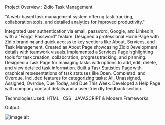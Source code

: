 Project Overview : Zidio Task Management

"A web-based task management system offering task tracking, collaboration tools, and detailed analytics for improved productivity."

Integrated user authentication via email, password, Google, and LinkedIn, with a "Forgot Password" feature.
Designed a professional Home Page with Zidio branding and quick access to key sections like About, Services, and Task Management.
Created an About Page showcasing Zidio Development details with teamwork visuals.
Implemented a Services Page highlighting tools for task creation, collaboration, progress tracking, and planning.
Designed a Task Page for managing tasks with options to add, edit, delete, and view detailed task information.
Built a Task Statistics Page with graphical representations of task statuses like Open, Completed, and Overdue.
Included features for categorizing tasks: All, Unassigned, Assigned, Overdue, Due Today, and Due This Week.
Developed a Help Page with company contact details and a user-friendly feedback section.

Technologies Used: HTML , CSS , JAVASCRIPT & Modern Frameworks

Output : 

![image alt]()
